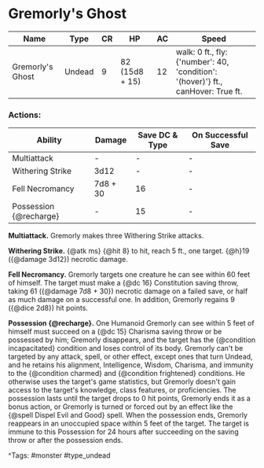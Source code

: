 # Gremorly's Ghost

| Name | Type | CR | HP | AC | Speed |
|------|------|----|----|----|-------|
| Gremorly's Ghost | Undead | 9 | 82 (15d8 + 15) | 12 | walk: 0 ft., fly: {'number': 40, 'condition': '(hover)'} ft., canHover: True ft. |

### Actions:

| Ability | Damage | Save DC & Type | On Successful Save |
|---------|--------|----------------|--------------------|
| Multiattack | - | - | - |
| Withering Strike | 3d12 | - | - |
| Fell Necromancy | 7d8 + 30 | 16 | - |
| Possession {@recharge} | - | 15 | - |


**Multiattack.** Gremorly makes three Withering Strike attacks.

**Withering Strike.** {@atk ms} {@hit 8} to hit, reach 5 ft., one target. {@h}19 ({@damage 3d12}) necrotic damage.

**Fell Necromancy.** Gremorly targets one creature he can see within 60 feet of himself. The target must make a {@dc 16} Constitution saving throw, taking 61 ({@damage 7d8 + 30}) necrotic damage on a failed save, or half as much damage on a successful one. In addition, Gremorly regains 9 ({@dice 2d8}) hit points.

**Possession {@recharge}.** One Humanoid Gremorly can see within 5 feet of himself must succeed on a {@dc 15} Charisma saving throw or be possessed by him; Gremorly disappears, and the target has the {@condition incapacitated} condition and loses control of its body. Gremorly can't be targeted by any attack, spell, or other effect, except ones that turn Undead, and he retains his alignment, Intelligence, Wisdom, Charisma, and immunity to the {@condition charmed} and {@condition frightened} conditions. He otherwise uses the target's game statistics, but Gremorly doesn't gain access to the target's knowledge, class features, or proficiencies. The possession lasts until the target drops to 0 hit points, Gremorly ends it as a bonus action, or Gremorly is turned or forced out by an effect like the {@spell Dispel Evil and Good} spell. When the possession ends, Gremorly reappears in an unoccupied space within 5 feet of the target. The target is immune to this Possession for 24 hours after succeeding on the saving throw or after the possession ends.

^Tags: #monster #type_undead